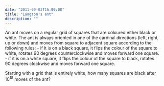 ```yaml
---
date: "2011-09-03T16:00:00"
title: "Langton's ant"
description: ""
---
```


<p>
An ant moves on a regular grid of squares that are coloured either black or white. 
The ant is always oriented in one of the cardinal directions (left, right, up or down) and moves from square to adjacent square according to the following rules:
- if it is on a black square, it flips the colour of the square to white, rotates 90 degrees counterclockwise and moves forward one square.
- if it is on a white square, it flips the colour of the square to black, rotates 90 degrees clockwise and moves forward one square.</p>
<p>
Starting with a grid that is entirely white, how many squares are black after 10<sup>18</sup> moves of the ant?
</p>

